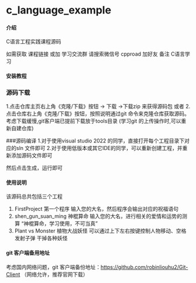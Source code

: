 # c_language_example

#### 介绍
C语言工程实践课程源码

如需获取 课程链接 或加 学习交流群
请搜索微信号 cpproad 加好友 备注 C语言学习


#### 安装教程
### 源码下载
1.点击仓库主页右上角《克隆/下载》按钮 -> 下载 ->下载zip 来获得源码包
或者
2.点击仓库右上角《克隆/下载》按钮，按照说明通过git 命令来克隆仓库获取源码。 考虑下载缓慢,git客户端已提前下载放于tools目录
  (学习git 的上传操作时,可以重新自建仓库)

###源码编译
1.对于使用visual studio 2022 的同学，直接打开每个工程目录下对应的sln 文件即可
2.对于使用低版本或其它IDE的同学，可以重新创建工程，并重新添加源码文件即可

然后点击生成，运行即可



#### 使用说明
该源码总共包括三个工程
1.  FirstProject        第一个程序    输入您的大名，然后程序会输出对应的祝福语句
2.  shen_gun_suan_ming  神棍算命      输入您的大名，进行相关的爱情和运势的测算 “神棍算命，学习使用，不可当真”
3.  Plant vs Monster    植物大战妖怪  可以通过上下左右按键控制人物移动、空格发射子弹 干掉各种妖怪

#### git 客户端备用地址
考虑国内网络问题，git 客户端备份地址：https://github.com/robinliouhu2/Git-Client （网络允许，推荐官网下载）



